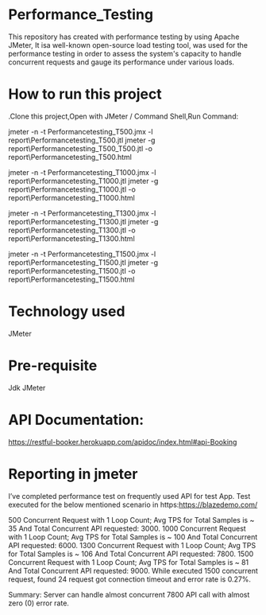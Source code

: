 # Performance_Testing
 This repository has  created with performance testing by using Apache JMeter,  It isa well-known open-source load testing tool, was used for the performance testing in order to assess the system's capacity to handle concurrent requests and gauge its performance under various loads.

# How to run this project

.Clone this project,Open with JMeter / Command Shell,Run Command:

jmeter -n -t Performancetesting_T500.jmx -l report\Performancetesting_T500.jtl
jmeter -g report\Performancetesting_T500_T500.jtl -o report\Performancetesting_T500.html

jmeter -n -t Performancetesting_T1000.jmx -l report\Performancetesting_T1000.jtl
jmeter -g report\Performancetesting_T1000.jtl -o report\Performancetesting_T1000.html

jmeter -n -t Performancetesting_T1300.jmx -l report\Performancetesting_T1300.jtl
jmeter -g report\Performancetesting_T1300.jtl -o report\Performancetesting_T1300.html

jmeter -n -t Performancetesting_T1500.jmx -l report\Performancetesting_T1500.jtl
jmeter -g report\Performancetesting_T1500.jtl -o report\Performancetesting_T1500.html

# Technology used
JMeter

# Pre-requisite
Jdk
JMeter

# API Documentation:
https://restful-booker.herokuapp.com/apidoc/index.html#api-Booking

# Reporting in jmeter

I’ve completed performance test on frequently used API for test App. Test executed for the below mentioned scenario in https:https://blazedemo.com/

500 Concurrent Request with 1 Loop Count; Avg TPS for Total Samples is ~ 35 And Total Concurrent API requested: 3000.
1000 Concurrent Request with 1 Loop Count; Avg TPS for Total Samples is ~ 100 And Total Concurrent API requested: 6000.
1300 Concurrent Request with 1 Loop Count; Avg TPS for Total Samples is ~ 106 And Total Concurrent API requested: 7800.
1500 Concurrent Request with 1 Loop Count; Avg TPS for Total Samples is ~ 81 And Total Concurrent API requested: 9000.
While executed 1500 concurrent request, found 24 request got connection timeout and error rate is 0.27%.

Summary: Server can handle almost concurrent 7800 API call with almost zero (0) error rate.
